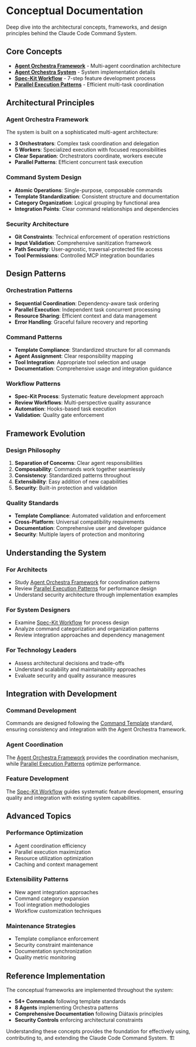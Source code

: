 # Conceptual Documentation

Deep dive into the architectural concepts, frameworks, and design principles behind the Claude Code Command System.

## Core Concepts

- **[Agent Orchestra Framework](agent-orchestra-framework.md)** - Multi-agent coordination architecture
- **[Agent Orchestra System](agent-orchestra-system.md)** - System implementation details
- **[Spec-Kit Workflow](spec-kit-workflow.md)** - 7-step feature development process
- **[Parallel Execution Patterns](parallel-execution-patterns.md)** - Efficient multi-task coordination

## Architectural Principles

### Agent Orchestra Framework

The system is built on a sophisticated multi-agent architecture:

- **3 Orchestrators**: Complex task coordination and delegation
- **5 Workers**: Specialized execution with focused responsibilities
- **Clear Separation**: Orchestrators coordinate, workers execute
- **Parallel Patterns**: Efficient concurrent task execution

### Command System Design

- **Atomic Operations**: Single-purpose, composable commands
- **Template Standardization**: Consistent structure and documentation
- **Category Organization**: Logical grouping by functional area
- **Integration Points**: Clear command relationships and dependencies

### Security Architecture

- **Git Constraints**: Technical enforcement of operation restrictions
- **Input Validation**: Comprehensive sanitization framework
- **Path Security**: User-agnostic, traversal-protected file access
- **Tool Permissions**: Controlled MCP integration boundaries

## Design Patterns

### Orchestration Patterns

- **Sequential Coordination**: Dependency-aware task ordering
- **Parallel Execution**: Independent task concurrent processing
- **Resource Sharing**: Efficient context and data management
- **Error Handling**: Graceful failure recovery and reporting

### Command Patterns

- **Template Compliance**: Standardized structure for all commands
- **Agent Assignment**: Clear responsibility mapping
- **Tool Integration**: Appropriate tool selection and usage
- **Documentation**: Comprehensive usage and integration guidance

### Workflow Patterns

- **Spec-Kit Process**: Systematic feature development approach
- **Review Workflows**: Multi-perspective quality assurance
- **Automation**: Hooks-based task execution
- **Validation**: Quality gate enforcement

## Framework Evolution

### Design Philosophy

1. **Separation of Concerns**: Clear agent responsibilities
2. **Composability**: Commands work together seamlessly
3. **Consistency**: Standardized patterns throughout
4. **Extensibility**: Easy addition of new capabilities
5. **Security**: Built-in protection and validation

### Quality Standards

- **Template Compliance**: Automated validation and enforcement
- **Cross-Platform**: Universal compatibility requirements
- **Documentation**: Comprehensive user and developer guidance
- **Security**: Multiple layers of protection and monitoring

## Understanding the System

### For Architects

- Study [Agent Orchestra Framework](agent-orchestra-framework.md) for coordination patterns
- Review [Parallel Execution Patterns](parallel-execution-patterns.md) for performance design
- Understand security architecture through implementation examples

### For System Designers

- Examine [Spec-Kit Workflow](spec-kit-workflow.md) for process design
- Analyze command categorization and organization patterns
- Review integration approaches and dependency management

### For Technology Leaders

- Assess architectural decisions and trade-offs
- Understand scalability and maintainability approaches
- Evaluate security and quality assurance measures

## Integration with Development

### Command Development

Commands are designed following the [Command Template](../developer/command-template.md) standard, ensuring consistency and
integration with the Agent Orchestra framework.

### Agent Coordination

The [Agent Orchestra Framework](agent-orchestra-framework.md) provides the coordination mechanism, while
[Parallel Execution Patterns](parallel-execution-patterns.md) optimize performance.

### Feature Development

The [Spec-Kit Workflow](spec-kit-workflow.md) guides systematic feature development, ensuring quality and
integration with existing system capabilities.

## Advanced Topics

### Performance Optimization

- Agent coordination efficiency
- Parallel execution maximization
- Resource utilization optimization
- Caching and context management

### Extensibility Patterns

- New agent integration approaches
- Command category expansion
- Tool integration methodologies
- Workflow customization techniques

### Maintenance Strategies

- Template compliance enforcement
- Security constraint maintenance
- Documentation synchronization
- Quality metric monitoring

## Reference Implementation

The conceptual frameworks are implemented throughout the system:

- **54+ Commands** following template standards
- **8 Agents** implementing Orchestra patterns
- **Comprehensive Documentation** following Diátaxis principles
- **Security Controls** enforcing architectural constraints

Understanding these concepts provides the foundation for effectively using, contributing to, and extending the Claude Code Command System. 🏗️
